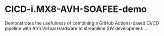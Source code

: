 # CICD-i.MX8-AVH-SOAFEE-demo
Demonstrates the usefulness of combining a GitHub Actions-based CI/CD pipeline with Arm Virtual Hardware to streamline SW development....
